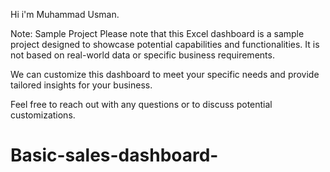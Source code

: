 Hi i'm Muhammad Usman. 

Note: Sample Project
Please note that this Excel dashboard is a sample project designed to showcase potential capabilities and functionalities. It is not based on real-world data or specific business requirements.

We can customize this dashboard to meet your specific needs and provide tailored insights for your business.

Feel free to reach out with any questions or to discuss potential customizations.
# Basic-sales-dashboard-
